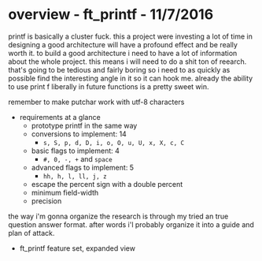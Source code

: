 # overview - ft_printf - 11/7/2016

printf is basically a cluster fuck. this a project were investing a lot of time in designing a good architecture will have a profound effect and be really worth it. to build a good architecture i need to have a lot of information about the whole project. this means i will need to do a shit ton of reearch. that's going to be tedious and fairly boring so i need to as quickly as possible find the interesting angle in it so it can hook me. already the ability to use print f liberally in future functions is a pretty sweet win. 

remember to make putchar work with utf-8 characters

* requirements at a glance
	* prototype printf in the same way
	* conversions to implement: 14
		* `s, S, p, d, D, i, o, O, u, U, x, X, c, C`
	* basic flags to implement: 4
		* `#, 0, -, +` and `space`
	* advanced flags to implement: 5
		* `hh, h, l, ll, j, z`
	* escape the percent sign with a double percent
	* minimum field-width
	* precision

the way i'm gonna organize the research is through my tried an true question answer format. after words i'l probably organize it into a guide and plan of attack.

* ft_printf feature set, expanded view

